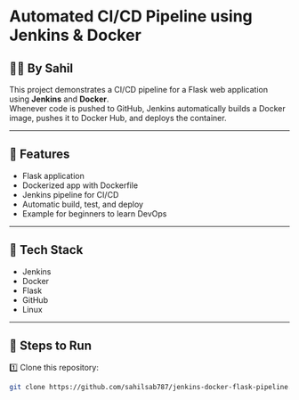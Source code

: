 # Automated CI/CD Pipeline using Jenkins & Docker

## 👨‍💻 By Sahil

This project demonstrates a CI/CD pipeline for a Flask web application using **Jenkins** and **Docker**.  
Whenever code is pushed to GitHub, Jenkins automatically builds a Docker image, pushes it to Docker Hub, and deploys the container.

---

## 🚀 Features
- Flask application
- Dockerized app with Dockerfile
- Jenkins pipeline for CI/CD
- Automatic build, test, and deploy
- Example for beginners to learn DevOps

---

## 🧰 Tech Stack
- Jenkins
- Docker
- Flask
- GitHub
- Linux

---

## 🔗 Steps to Run
1️⃣ Clone this repository:
```bash
git clone https://github.com/sahilsab787/jenkins-docker-flask-pipeline.git
